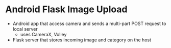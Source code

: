 # Android Flask Image Upload
- Android app that access camera and sends a multi-part POST request to local server
  - uses CameraX, Volley
- Flask server that stores incoming image and category on the host

